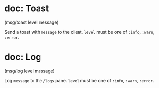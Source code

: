 # doc: Toast

(msg/toast level message)

Send a toast with `message` to the client. `level` must be one of `:info`, `:warn`, `:error`.

# doc: Log

(msg/log level message)

Log `message` to the `/logs` pane. `level` must be one of `:info`, `:warn`, `:error`.
